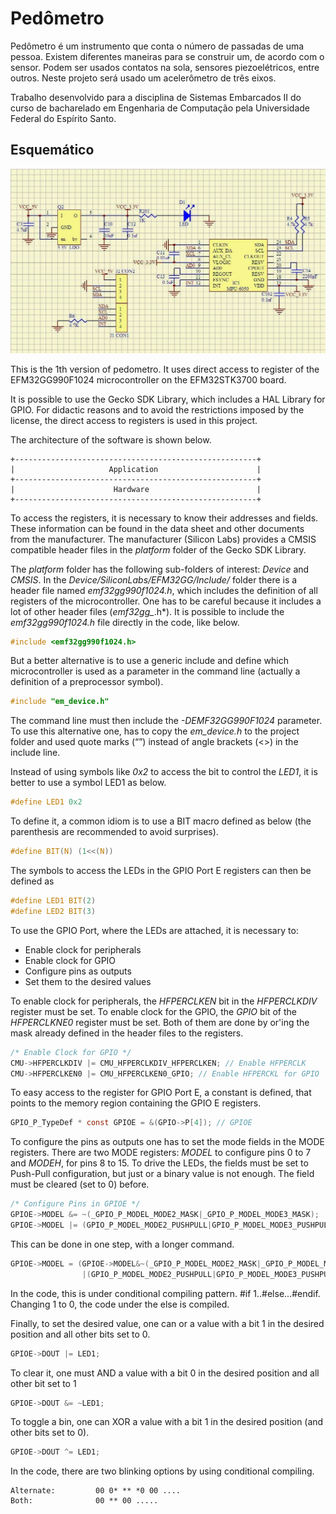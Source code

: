 # Pedômetro

Pedômetro é um instrumento que conta o número de passadas de uma pessoa. Existem diferentes maneiras para se construir um, de acordo com o sensor. Podem ser usados contatos na sola, sensores piezoelétricos, entre outros. Neste projeto será usado um acelerômetro de três eixos.

Trabalho desenvolvido para a disciplina de Sistemas Embarcados II do curso de bacharelado em Engenharia de Computação pela Universidade Federal do Espírito Santo.

## Esquemático

![esquemático](./assets/images/esquematico.jpg)

This is the 1th version of pedometro. It uses direct access to register of the EFM32GG990F1024 microcontroller on the EFM32STK3700 board.

It is possible to use the Gecko SDK Library, which includes a HAL Library for GPIO. For didactic reasons and to avoid the restrictions imposed by the license, the direct access to registers is used in this project.

The architecture of the software is shown below.

```
+------------------------------------------------------+
|                     Application                      |
+------------------------------------------------------+
|                      Hardware                        |
+------------------------------------------------------+
```

To access the registers, it is necessary to know their addresses and fields. These information can be found in the data sheet and other documents from the manufacturer. The manufacturer (Silicon Labs) provides a CMSIS compatible header files in the *platform* folder of the Gecko SDK Library.

The *platform* folder has the following sub-folders of interest: *Device* and *CMSIS*. In the *Device/SiliconLabs/EFM32GG/Include/* folder there is a header file named *emf32gg990f1024.h*, which includes the definition of all registers of the microcontroller. One has to be careful because it includes a lot of other header files (*emf32gg_*.h*). It is possible to include the *emf32gg990f1024.h* file directly in the code, like below.

```c
#include <emf32gg990f1024.h>
```

But a better alternative is to use a generic include and define which microcontroller is used as a parameter in the command line (actually a definition of a preprocessor symbol).

```c
#include "em_device.h"
```

The command line must then include the *-DEMF32GG990F1024* parameter. To use this alternative one, has to copy the *em_device.h* to the project folder and used quote marks (“”) instead of angle brackets (<>) in the include line.

Instead of using symbols like *0x2* to access the bit to control the *LED1*, it is better to use a symbol LED1 as below.

```c
#define LED1 0x2
```

To define it, a common idiom is to use a BIT macro defined as below (the parenthesis are recommended to avoid surprises).

```c
#define BIT(N) (1<<(N))
```   

The symbols to access the LEDs in the GPIO Port E registers can then be defined as

```c
#define LED1 BIT(2)
#define LED2 BIT(3)
```

To use the GPIO Port, where the LEDs are attached, it is necessary to:

-   Enable clock for peripherals
-   Enable clock for GPIO
-   Configure pins as outputs
-   Set them to the desired values

To enable clock for peripherals, the *HFPERCLKEN* bit in the *HFPERCLKDIV* register must be set. To enable clock for the GPIO, the *GPIO* bit of the *HFPERCLKNE0* register must be set. Both of them are done by or'ing the mask already defined in the header files to the registers.

```c
/* Enable Clock for GPIO */
CMU->HFPERCLKDIV |= CMU_HFPERCLKDIV_HFPERCLKEN; // Enable HFPERCLK
CMU->HFPERCLKEN0 |= CMU_HFPERCLKEN0_GPIO; // Enable HFPERCKL for GPIO
```

    
To easy access to the register for GPIO Port E, a constant is defined, that points to the memory region containing the GPIO E registers.

```c
GPIO_P_TypeDef * const GPIOE = &(GPIO->P[4]); // GPIOE
```

To configure the pins as outputs one has to set the mode fields in the MODE registers. There are two MODE registers: *MODEL* to configure pins 0 to 7 and *MODEH*, for pins 8 to 15. To drive the LEDs, the fields must be set to Push-Pull configuration, but just or a binary value is not enough. The field must be cleared (set to 0) before.

```c
/* Configure Pins in GPIOE */
GPIOE->MODEL &= ~(_GPIO_P_MODEL_MODE2_MASK|_GPIO_P_MODEL_MODE3_MASK); 		// Clear bits
GPIOE->MODEL |= (GPIO_P_MODEL_MODE2_PUSHPULL|GPIO_P_MODEL_MODE3_PUSHPULL); 	// Set bits
```

This can be done in one step, with a longer command.

```c
GPIOE->MODEL = (GPIOE->MODEL&~(_GPIO_P_MODEL_MODE2_MASK|_GPIO_P_MODEL_MODE3_MASK))
                |(GPIO_P_MODEL_MODE2_PUSHPULL|GPIO_P_MODEL_MODE3_PUSHPULL);
```

In the code, this is under conditional compiling pattern. #if 1..#else...#endif. Changing 1 to 0, 
the code under the else is compiled.

Finally, to set the desired value, one can or a value with a bit 1 in the desired position and all other bits set to 0.

```c
GPIOE->DOUT |= LED1;
```

To clear it, one must AND a value with a bit 0 in the desired position and all other bit set to 1

```c
GPIOE->DOUT &= ~LED1;
```

To toggle a bin, one can XOR a value with a bit 1 in the desired position (and other bits set to 0).

```c
GPIOE->DOUT ^= LED1;
```

In the code, there are two blinking options by using conditional compiling.

	Alternate:         00 0* ** *0 00 ....
    Both:              00 ** 00 .....